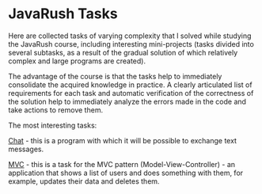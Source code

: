 # JavaRush Tasks
Here are collected tasks of varying complexity that I solved while studying the JavaRush course, including interesting mini-projects (tasks divided into several subtasks, as a result of the gradual solution of which relatively complex and large programs are created).

The advantage of the course is that the tasks help to immediately consolidate the acquired knowledge in practice. A clearly articulated list of requirements for each task and automatic verification of the correctness of the solution help to immediately analyze the  errors made  in the code and take actions to remove them.

The most interesting tasks:

[Chat](/3.JavaMultithreading/src/com/javarush/task/task30/task3008) - this is a program with which it will be possible to exchange text messages.

[MVC](/3.JavaMultithreading/src/com/javarush/task/task36/task3608) - this is a task for the MVC pattern (Model-View-Controller) - an application that shows a list of users and does something with them, for example, updates their data and deletes them.
